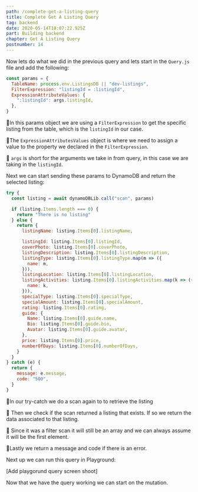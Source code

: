 ```yaml
---
path: /complete-get-a-listing-query
title: Complete Get A Listing Query
tag: backend
date: 2020-05-14T18:07:22.925Z
part: Building backend
chapter: Get A Listing Query
postnumber: 14
---
```


Now lets do what we did in the previous query and lets start in the `Query.js` file and add the following:

```javascript
const params = {
  TableName: process.env.ListingsDB || "dev-listings",
  FilterExpression: "listingId = :listingId",
  ExpressionAttributeValues: {
    ":listingId": args.listingId,
  },
}
```

🍕In this params object we are using a `FilterExpression` to get the specific listing from the table, which is the `listingId` in our case.

🍕The `ExpressionAttributesValues` object is where we need to assign a value to the property we declared in the `FilterExpression`.

🍕 `args` is short for the arguments we take in from query, in this case we are taking in the `listingId`.

Next we can start sending these params to DynamoDB and return the selected listing:

```javascript
try {
  const listing = await dynamoDBLib.call("scan", params)

  if (listing.Items.length === 0) {
    return "There is no listing"
  } else {
    return {
      listingName: listing.Items[0].listingName,

      listingId: listing.Items[0].listingId,
      coverPhoto: listing.Items[0].coverPhoto,
      listingDescription: listing.Items[0].listingDescription,
      listingType: listing.Items[0].listingType.map(m => ({
        name: m,
      })),
      listingLocation: listing.Items[0].listingLocation,
      listingActivities: listing.Items[0].listingActivities.map(k => ({
        name: k,
      })),
      specialType: listing.Items[0].specialType,
      specialAmount: listing.Items[0].specialAmount,
      rating: listing.Items[0].rating,
      guide: {
        Name: listing.Items[0].guide.name,
        Bio: listing.Items[0].guide.bio,
        Avatar: listing.Items[0].guide.avatar,
      },
      price: listing.Items[0].price,
      numberOfDays: listing.Items[0].numberOfDays,
    }
  }
} catch (e) {
  return {
    message: e.message,
    code: "500",
  }
}
```

🍕In our try-catch we do a scan again to to retrieve the listing

🍕 Then we check if the scan returned a listing that exists. If so we return the data associated to that listing.

🍕 Since it was a filter scan it will still be an array and we can always assume it will be the first element.

🍕Lastly we return a message and code if there is an error.

Next up we can run this query in Playground:

\[Add playgorund query screen shoot]

Now that we have the query working we can start on the mutation.
